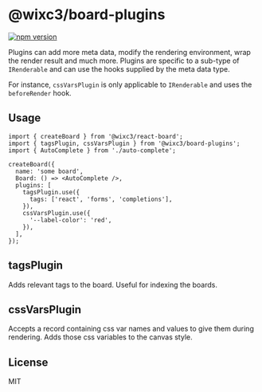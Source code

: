 # @wixc3/board-plugins

[![npm version](https://img.shields.io/npm/v/@wixc3/board-plugins.svg)](https://www.npmjs.com/package/@wixc3/board-plugins)

Plugins can add more meta data, modify the rendering environment, wrap the render result and much more.
Plugins are specific to a sub-type of `IRenderable` and can use the hooks supplied by the meta data type.

For instance, `cssVarsPlugin` is only applicable to `IRenderable` and uses the `beforeRender` hook.

## Usage

```tsx
import { createBoard } from '@wixc3/react-board';
import { tagsPlugin, cssVarsPlugin } from '@wixc3/board-plugins';
import { AutoComplete } from './auto-complete';

createBoard({
  name: 'some board',
  Board: () => <AutoComplete />,
  plugins: [
    tagsPlugin.use({
      tags: ['react', 'forms', 'completions'],
    }),
    cssVarsPlugin.use({
      '--label-color': 'red',
    }),
  ],
});
```

## tagsPlugin

Adds relevant tags to the board. Useful for indexing the boards.

## cssVarsPlugin

Accepts a record containing css var names and values to give them during rendering.
Adds those css variables to the canvas style.

## License

MIT
